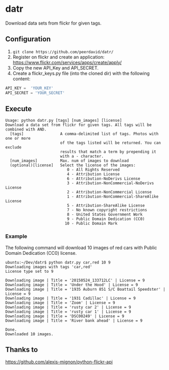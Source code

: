 # datr
Download data sets from flickr for given tags.

## Configuration
1. ```git clone https://github.com/peerdavid/datr/```
2. Register on flickr and create an application: https://www.flickr.com/services/apps/create/apply/
3. Copy the new API_Key and API_SECRET.
4. Create a flickr_keys.py file (into the cloned dir) with the following content:<br>
``` python
API_KEY =  'YOUR_KEY'
API_SECRET = 'YOUR_SECRET'
```

## Execute
```
Usage: python datr.py [tags] [num_images] [license]
Download a data set from flickr for given tags. All tags will be combined with AND.
  [tags]                A comma-delimited list of tags. Photos with one or more
                        of the tags listed will be returned. You can exclude 
                        results that match a term by prepending it
                        with a - character.
  [num_images]          Max. num of images to download
  (optional)[license]   Select the license of the images:
                           0 - All Rights Reserved
                           4 - Attribution License
                           6 - Attribution-NoDerivs License
                           3 - Attribution-NonCommercial-NoDerivs License
                           2 - Attribution-NonCommercial License
                           1 - Attribution-NonCommercial-ShareAlike License
                           5 - Attribution-ShareAlike License
                           7 - No known copyright restrictions
                           8 - United States Government Work
                           9 - Public Domain Dedication (CC0)
                          10 - Public Domain Mark 
```

### Example
The following command will download 10 images of red cars with Public Domain Dedication (CC0) license.<br>
```
ubuntu:~/Dev/datr$ python datr.py car,red 10 9
Downloading images with tags 'car,red'
License type set to 9

Downloading image | Title = '20150524_133712LC' | License = 9
Downloading image | Title = 'Under the Hood' | License = 9
Downloading image | Title = '1935 Auburn 851 S/C Boattail Speedster' | License = 9
Downloading image | Title = '1931 Cadillac' | License = 9
Downloading image | Title = 'Zoom' | License = 9
Downloading image | Title = 'rusty car 2' | License = 9
Downloading image | Title = 'rusty car 1' | License = 9
Downloading image | Title = 'DSC00249' | License = 9
Downloading image | Title = 'River bank ahead' | License = 9

Done.
Downloaded 10 images. 
```

## Thanks to
https://github.com/alexis-mignon/python-flickr-api
